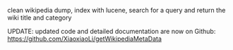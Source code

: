 clean wikipedia dump, index with lucene, search for a query and return the wiki title and category

UPDATE: updated code and detailed documentation are now on Github: https://github.com/XiaoxiaoLi/getWikipediaMetaData